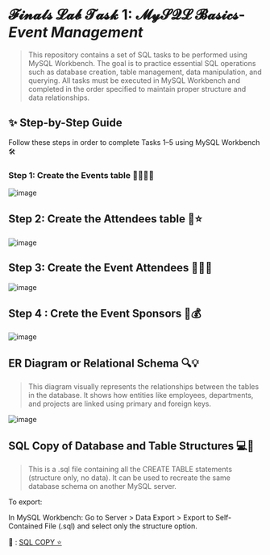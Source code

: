 # **𝓕𝓲𝓷𝓪𝓵𝓼 𝓛𝓪𝓫 𝓣𝓪𝓼𝓴 1: 𝓜𝔂𝓢𝓠𝓛 𝓑𝓪𝓼𝓲𝓬𝓼**-*Event Management*
 > This repository contains a set of SQL tasks to be performed using MySQL Workbench. The goal is to practice essential SQL operations such as database creation, table management, data manipulation, and querying. All tasks must be executed in MySQL Workbench and completed in the order specified to maintain proper structure and data relationships.

## ✨ Step-by-Step Guide
Follow these steps in order to complete Tasks 1–5 using MySQL Workbench 🛠️
###  Step 1: Create the Events table 👩‍💼👨‍💼
![image](https://github.com/user-attachments/assets/8eb4d633-38f3-4631-a85e-6c997535ad87)

## Step 2: Create the Attendees table 🏢⭐
![image](https://github.com/user-attachments/assets/b2a07cea-e58c-4aac-ab29-9a756522cac7)

## Step 3: Create the Event Attendees 👯‍♂️📰
![image](https://github.com/user-attachments/assets/eb35870d-6118-4335-b5aa-0ff975f3ab3a)

## Step 4 : Crete the Event Sponsors 🤑💰
![image](https://github.com/user-attachments/assets/182a746c-ed71-4631-95f0-f495c98fefb3)

## ER Diagram or Relational Schema 🔍💡
> This diagram visually represents the relationships between the tables in the database. It shows how entities like employees, departments, and projects are linked using primary and foreign keys.

![image](https://github.com/user-attachments/assets/b743c86b-48ae-4449-b733-a5caa5c638d2)

## SQL Copy of Database and Table Structures 💻📃

> This is a .sql file containing all the CREATE TABLE statements (structure only, no data). It can be used to recreate the same database schema on another MySQL server.

To export:

In MySQL Workbench:
Go to Server > Data Export > Export to Self-Contained File (.sql) and select only the structure option.

📂 : [SQL COPY ⭐ ](https://github.com/aening/EDM-PROJECTS-Kate/blob/main/Finals%20Lab%20Task%201%20/Sql) 
